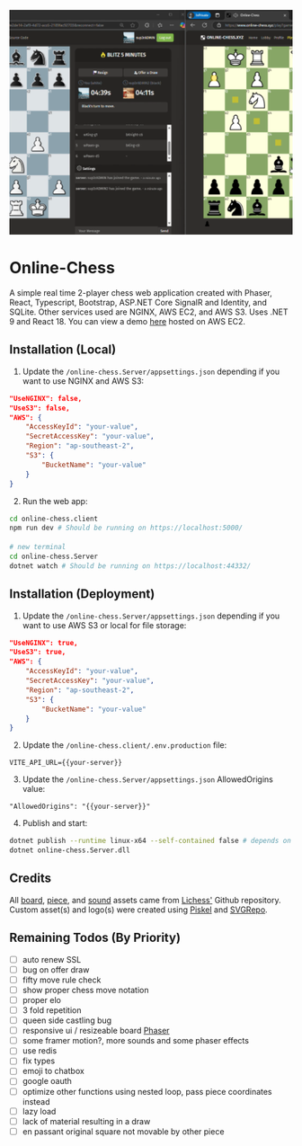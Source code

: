 <p align="center">
    <img src="https://raw.githubusercontent.com/nashie1004/online-chess/refs/heads/master/online-chess.client/public/live-preview-800.png" width="770" height="400" style="object-fit: cover !important" alt="preview-img" />
</p>

# Online-Chess
A simple real time 2-player chess web application created with Phaser, React, Typescript, Bootstrap, ASP.NET Core SignalR and Identity, and SQLite. Other services used are NGINX, AWS EC2, and AWS S3. Uses .NET 9 and React 18.
You can view a demo [here](https://online-chess.xyz) hosted on AWS EC2.

## Installation (Local)
1. Update the `/online-chess.Server/appsettings.json` depending if you want to use NGINX and AWS S3:
```json
"UseNGINX": false,
"UseS3": false,
"AWS": {
    "AccessKeyId": "your-value",
    "SecretAccessKey": "your-value",
    "Region": "ap-southeast-2",
    "S3": {
        "BucketName": "your-value"
    }
}
```
2. Run the web app:
```bash
cd online-chess.client 
npm run dev # Should be running on https://localhost:5000/

# new terminal
cd online-chess.Server
dotnet watch # Should be running on https://localhost:44332/
```

## Installation (Deployment)
1. Update the `/online-chess.Server/appsettings.json` depending if you want to use AWS S3 or local for file storage:
```json
"UseNGINX": true,
"UseS3": true,
"AWS": {
    "AccessKeyId": "your-value",
    "SecretAccessKey": "your-value",
    "Region": "ap-southeast-2",
    "S3": {
        "BucketName": "your-value"
    }
}
```
2. Update the `/online-chess.client/.env.production` file:
```
VITE_API_URL={{your-server}}
```
3. Update the `/online-chess.Server/appsettings.json` AllowedOrigins value:
```
"AllowedOrigins": "{{your-server}}"
```
4. Publish and start:
```bash
dotnet publish --runtime linux-x64 --self-contained false # depends on your OS
dotnet online-chess.Server.dll
```

## Credits
All [board](https://github.com/lichess-org/lila/blob/master/public/images/board/), [piece](https://github.com/lichess-org/lila/blob/master/public/piece/), and [sound](https://github.com/lichess-org/lila/blob/master/public/sound/) assets came from [Lichess'](https://github.com/lichess-org/lila) Github repository. Custom asset(s) and logo(s) were created using [Piskel](https://www.piskelapp.com/) and [SVGRepo](https://www.svgrepo.com/svg/509810/chess-board).

## Remaining Todos (By Priority)
- [ ] auto renew SSL
- [ ] bug on offer draw
- [ ] fifty move rule check
- [ ] show proper chess move notation
- [ ] proper elo
- [ ] 3 fold repetition
- [ ] queen side castling bug
- [ ] responsive ui / resizeable board [Phaser](https://phaser.io/examples/v3.85.0/scalemanager/view/manually-resize)
- [ ] some framer motion?, more sounds and some phaser effects
- [ ] use redis
- [ ] fix types
- [ ] emoji to chatbox
- [ ] google oauth
- [ ] optimize other functions using nested loop, pass piece coordinates instead
- [ ] lazy load 
- [ ] lack of material resulting in a draw
- [ ] en passant original square not movable by other piece
